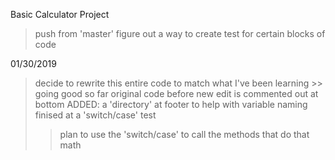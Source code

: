 Basic Calculator Project
> push from 'master'
> figure out a way to create test for certain blocks of code


01/30/2019
> decide to rewrite this entire code to match what I've been learning
    >> going good so far
> original code before new edit is commented out at bottom
>ADDED: a 'directory' at footer to help with variable naming
> finised at a 'switch/case' test
 >> plan to use the 'switch/case' to call the methods that do that math
 